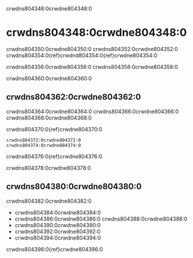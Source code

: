 crwdns804346:0crwdne804346:0
# crwdns804348:0crwdne804348:0

crwdns804350:0crwdne804350:0 crwdns804352:0crwdne804352:0 crwdns804354:0{ref}crwdnd804354:0{ref}crwdne804354:0

crwdns804356:0crwdne804356:0 crwdns804358:0crwdne804358:0

crwdns804360:0crwdne804360:0
## crwdns804362:0crwdne804362:0

crwdns804364:0crwdne804364:0 crwdns804366:0crwdne804366:0 crwdns804368:0crwdne804368:0

crwdns804370:0{ref}crwdne804370:0

```{note}
crwdns804372:0crwdne804372:0
crwdns804374:0crwdne804374:0
```

crwdns804376:0{ref}crwdne804376:0

crwdns804378:0crwdne804378:0
## crwdns804380:0crwdne804380:0

crwdns804382:0crwdne804382:0
- crwdns804384:0crwdne804384:0
- crwdns804386:0crwdne804386:0 crwdns804388:0crwdne804388:0
- crwdns804390:0crwdne804390:0
- crwdns804392:0crwdne804392:0
- crwdns804394:0crwdne804394:0

crwdns804396:0{ref}crwdne804396:0

